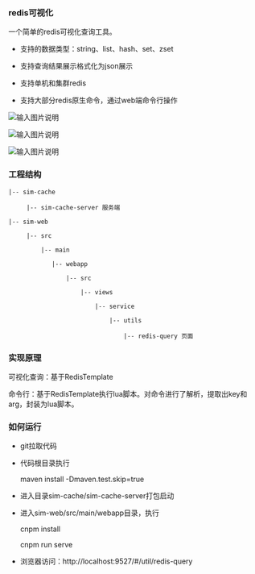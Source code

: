 ### redis可视化

一个简单的redis可视化查询工具。

- 支持的数据类型：string、list、hash、set、zset

- 支持查询结果展示格式化为json展示

- 支持单机和集群redis

- 支持大部分redis原生命令，通过web端命令行操作

![输入图片说明](https://images.gitee.com/uploads/images/2021/0314/133206_5c900bc9_1537128.png "屏幕截图.png")

![输入图片说明](https://images.gitee.com/uploads/images/2021/0313/163826_14d055a6_1537128.png "屏幕截图.png")


![输入图片说明](https://images.gitee.com/uploads/images/2021/0313/163949_ae63fd9f_1537128.png "屏幕截图.png")

### 工程结构
    
    |-- sim-cache
    
         |-- sim-cache-server 服务端
         
    |-- sim-web
    
         |-- src
         
             |-- main
             
                |-- webapp
                
                    |-- src
                
                        |-- views
                
                            |-- service
                
                                |-- utils
                
                                    |-- redis-query 页面
         
     


### 实现原理

可视化查询：基于RedisTemplate

命令行：基于RedisTemplate执行lua脚本。对命令进行了解析，提取出key和arg，封装为lua脚本。


### 如何运行

- git拉取代码

- 代码根目录执行

    maven install -Dmaven.test.skip=true

- 进入目录sim-cache/sim-cache-server打包启动

- 进入sim-web/src/main/webapp目录，执行

    cnpm install

    cnpm run serve

- 浏览器访问：http://localhost:9527/#/util/redis-query
